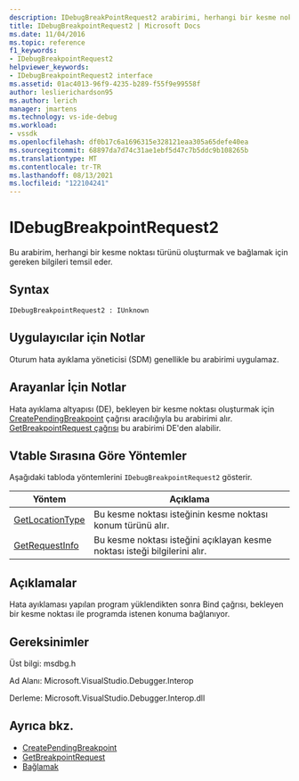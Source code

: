 ```yaml
---
description: IDebugBreakPointRequest2 arabirimi, herhangi bir kesme noktası türünü oluşturmak ve bağlamak için gereken bilgileri temsil eder.
title: IDebugBreakpointRequest2 | Microsoft Docs
ms.date: 11/04/2016
ms.topic: reference
f1_keywords:
- IDebugBreakpointRequest2
helpviewer_keywords:
- IDebugBreakpointRequest2 interface
ms.assetid: 01ac4013-96f9-4235-b289-f55f9e99558f
author: leslierichardson95
ms.author: lerich
manager: jmartens
ms.technology: vs-ide-debug
ms.workload:
- vssdk
ms.openlocfilehash: df0b17c6a1696315e328121eaa305a65defe40ea
ms.sourcegitcommit: 68897da7d74c31ae1ebf5d47c7b5ddc9b108265b
ms.translationtype: MT
ms.contentlocale: tr-TR
ms.lasthandoff: 08/13/2021
ms.locfileid: "122104241"
---
```

# <a name="idebugbreakpointrequest2"></a>IDebugBreakpointRequest2
Bu arabirim, herhangi bir kesme noktası türünü oluşturmak ve bağlamak için gereken bilgileri temsil eder.

## <a name="syntax"></a>Syntax

```
IDebugBreakpointRequest2 : IUnknown
```

## <a name="notes-for-implementers"></a>Uygulayıcılar için Notlar
 Oturum hata ayıklama yöneticisi (SDM) genellikle bu arabirimi uygulamaz.

## <a name="notes-for-callers"></a>Arayanlar İçin Notlar
 Hata ayıklama altyapısı (DE), bekleyen bir kesme noktası oluşturmak için [CreatePendingBreakpoint](../../../extensibility/debugger/reference/idebugengine2-creatependingbreakpoint.md) çağrısı aracılığıyla bu arabirimi alır. [GetBreakpointRequest çağrısı](../../../extensibility/debugger/reference/idebugpendingbreakpoint2-getbreakpointrequest.md) bu arabirimi DE'den alabilir.

## <a name="methods-in-vtable-order"></a>Vtable Sırasına Göre Yöntemler
 Aşağıdaki tabloda yöntemlerini `IDebugBreakpointRequest2` gösterir.

|Yöntem|Açıklama|
|------------|-----------------|
|[GetLocationType](../../../extensibility/debugger/reference/idebugbreakpointrequest2-getlocationtype.md)|Bu kesme noktası isteğinin kesme noktası konum türünü alır.|
|[GetRequestInfo](../../../extensibility/debugger/reference/idebugbreakpointrequest2-getrequestinfo.md)|Bu kesme noktası isteğini açıklayan kesme noktası isteği bilgilerini alır.|

## <a name="remarks"></a>Açıklamalar
 Hata ayıklaması yapılan program yüklendikten sonra [](../../../extensibility/debugger/reference/idebugpendingbreakpoint2-bind.md) Bind çağrısı, bekleyen bir kesme noktası ile programda istenen konuma bağlanıyor.

## <a name="requirements"></a>Gereksinimler
 Üst bilgi: msdbg.h

 Ad Alanı: Microsoft.VisualStudio.Debugger.Interop

 Derleme: Microsoft.VisualStudio.Debugger.Interop.dll

## <a name="see-also"></a>Ayrıca bkz.
- [CreatePendingBreakpoint](../../../extensibility/debugger/reference/idebugengine2-creatependingbreakpoint.md)
- [GetBreakpointRequest](../../../extensibility/debugger/reference/idebugpendingbreakpoint2-getbreakpointrequest.md)
- [Bağlamak](../../../extensibility/debugger/reference/idebugpendingbreakpoint2-bind.md)
